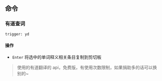 ## 命令
### 有道查词
`trigger: yd`    
#### 操作
- `Enter` 将选中的单词释义相关条目复制到剪切板

> 使用的有道翻译的 api，免费版，有使用次数限制，如果捐助多的话可以换别的~
